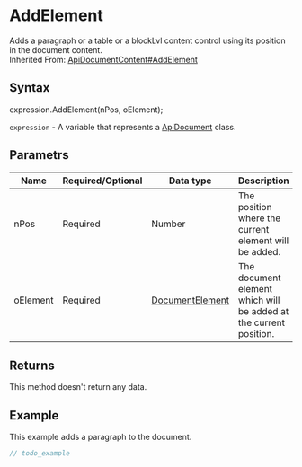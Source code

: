 # AddElement

Adds a paragraph or a table or a blockLvl content control using its position in the document content.<br>Inherited From: [ApiDocumentContent#AddElement](../../ApiDocumentContent/Methods/AddElement.md)

## Syntax

expression.AddElement(nPos, oElement);

`expression` - A variable that represents a [ApiDocument](../ApiDocument.md) class.

## Parametrs

| **Name** | **Required/Optional** | **Data type** | **Description** |
| ------------- | ------------- | ------------- | ------------- |
| nPos | Required | Number | The position where the current element will be added. |
| oElement | Required | [DocumentElement](../../../Enumerations/DocumentElement.md) | The document element which will be added at the current position. |

## Returns

This method doesn't return any data.

## Example

This example adds a paragraph to the document.

```javascript
// todo_example
```